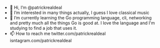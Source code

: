 - 👋 Hi, I’m @patrickrealdeal
- 👀 I’m interested in many things actually, I guess I love classical music
- 🌱 I’m currently learning the Go programming language, cli, networking and pretty much all the things Go is good at. 
     I love the language and I'm studying to find a job that uses it.
- 📫 How to reach me twitter.com/patrickrealdeal isntagram.com/patrickrealdeal

<!---
patrickrealdeal/patrickrealdeal is a ✨ special ✨ repository because its `README.md` (this file) appears on your GitHub profile.
You can click the Preview link to take a look at your changes.
--->
